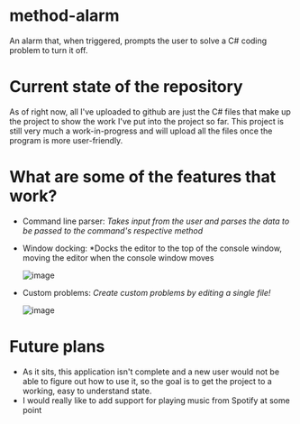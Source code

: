 # method-alarm
An alarm that, when triggered, prompts the user to solve a C# coding problem to turn it off.

# Current state of the repository
As of right now, all I've uploaded to github are just the C# files that make up the project to show the work I've put into the project so far. This project is still very much a work-in-progress and will upload all the files once the program is more user-friendly.

# What are some of the features that work?
- Command line parser:
  *Takes input from the user and parses the data to be passed to the command's respective method*
  
- Window docking:
  *Docks the editor to the top of the console window, moving the editor when the console window moves
  
  ![image](https://user-images.githubusercontent.com/44419210/122629627-4dcc8e80-d073-11eb-8884-7f165ce11c94.png)
  
- Custom problems:
  *Create custom problems by editing a single file!*
  
  ![image](https://user-images.githubusercontent.com/44419210/122629696-c3385f00-d073-11eb-90e7-9b7b697bb18d.png)
  
# Future plans
- As it sits, this application isn't complete and a new user would not be able to figure out how to use it, so the goal is to get the project to a working, easy to understand state. 
- I would really like to add support for playing music from Spotify at some point

